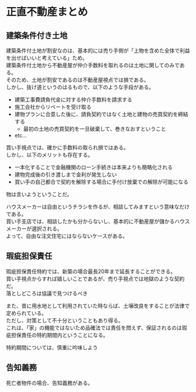 # 正直不動産まとめ

## 建築条件付き土地

建築条件付土地が割安なのは、基本的には売り手側が「上物を含めた全体で利益を出せばいいと考えている」ため。  
建築条件付土地から不動産屋が仲介手数料を取れるのは土地に関してのみである。  
そのため、土地が割安であるのは不動産屋視点では損である。  
しかし、抜け道というのはるもので、以下のような手段がある。

- 建築工事費請負代金に対する仲介手数料を請求する
- 施工会社からリベートを受け取る
- 建物プランに合意した後に、請負契約ではなく土地と建物の売買契約を締結する
  - 最初の土地の売買契約を一旦破棄して、巻きなおすということ
- etc...

買い手視点では、確かに手数料の取られ損ではある。  
しかし、以下のメリットも存在する。

- 一本化することで金融機関のローン手続きは本来よりも簡略化される
- 建物完成後の引き渡しまで金利が発生しない
- 買い手の自己都合で契約を解除する場合に手付け放棄での解除が可能になる

物は言いようということだ。

ハウスメーカーは自由というチラシを作るが、相談してみますという意味なだけである。  
買い手支店では、相談したかも分からないし、基本的に不動産屋が儲かるハウスメーカーが選択される。  
よって、自由な注文住宅にはならないケースがある。

## 瑕疵担保責任

瑕疵担保責任特約では、新築の場合最長20年まで延長することができる。  
買い手視点からすれば嬉しいことであるが、売り手視点では地獄のような契約だ。  
落としどころは協議で見つけるべき

また、昔に用水地として利用されていた時ならば、土壌改良をすることが法律で定められている。  
ただし、対策として不十分ということもあり得る。  
これは、「家」の機能ではないため品確法では責任を問えず、保証されるのは瑕疵担保責任の特約期間内ということになる。

特約期間については、慎重に吟味しよう

## 告知義務

死亡者物件の場合、告知義務がある。
